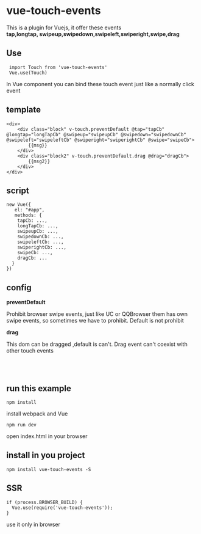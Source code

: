 # vue-touch-events
This is a plugin for Vuejs, it offer these events<br/>
**tap,longtap, swipeup,swipedown,swipeleft,swiperight,swipe,drag**

## Use
     import Touch from 'vue-touch-events'
     Vue.use(Touch)
	
In Vue component you can bind these touch event just like a normally click event

## template

    <div>
        <div class="block" v-touch.preventDefault @tap="tapCb" @longtap="longTapCb" @swipeup="swipeupCb" @swipedown="swipedownCb" @swipeleft="swipeleftCb" @swiperight="swiperightCb" @swipe="swipeCb">
            {{msg}}
        </div>
        <div class="block2" v-touch.preventDefault.drag @drag="dragCb">
            {{msg2}}
        </div>
    </div>

## script 

    new Vue({
	   el: "#app",
	   methods: {
		tapCb: ...,
		longTapCb: ...,
		swipeupCb: ...,
		swipedownCb: ...,
		swipeleftCb: ...,
		swiperightCb: ...,
		swipeCb: ...,
		dragCb: ...
	  }
    }) 

## config 

**preventDefault**<br/>

Prohibit browser swipe events, just like UC or QQBrowser them has own swipe events, so sometimes we have to prohibit.
Default is not prohibit<br/>

**drag**<br/>

This dom can be dragged ,default is can't. Drag event can't coexist with other touch events

<br/><br/>

## run this example
    npm install	

install webpack and Vue

    npm run dev

open index.html in your browser

## install in you project

    npm install vue-touch-events -S

## SSR 
   
    if (process.BROWSER_BUILD) {
      Vue.use(require('vue-touch-events'));
    }
   
use it only in browser
